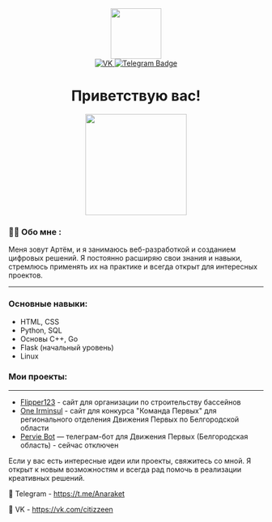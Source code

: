 <div id="header" align="center">
  <img src="https://media.giphy.com/media/M9gbBd9nbDrOTu1Mqx/giphy.gif" width="100"/>
</div>

<div id="badges" align="center">
  <a href="https://vk.com/citizzeen">
    <img src="https://img.shields.io/badge/Вконтакте-blue?style=for-the-badge&logo=vk&logoColor=white" alt="VK"/>
  </a>
  <a href="https://t.me/Anaraket">
    <img src="https://img.shields.io/badge/Telegram-blue?style=for-the-badge&logo=telegram&logoColor=white" alt="Telegram Badge"/>
  </a>
</div>

<div align="center">
  <h1>Приветствую вас!</h1>
</div>

<div id="header" align="center">
  <img src="https://media1.tenor.com/m/YUzRkMOL-3EAAAAC/programming-computer-frog.gif" width="200"/>
</div>

### :man_technologist: Обо мне :
Меня зовут Артём, и я занимаюсь веб-разработкой и созданием цифровых решений. Я постоянно расширяю свои знания и навыки, стремлюсь применять их на практике и всегда открыт для интересных проектов.
___

### Основные навыки:

* HTML, CSS
* Python, SQL
* Основы C++, Go
* Flask (начальный уровень)
* Linux

### Мои проекты:
___

* [Flipper123](https://flipper123.ru/) - сайт для организации по строительству бассейнов
* [One Irminsul](https://one.irminsul.space/) - сайт для конкурса "Команда Первых" для регионального отделения Движения Первых по Белгородской области
* [Pervie Bot](https://t.me/pervie_v_prave_bot) — телеграм-бот для Движения Первых (Белгородская область) - сейчас отключен

Если у вас есть интересные идеи или проекты, свяжитесь со мной. Я открыт к новым возможностям и всегда рад помочь в реализации креативных решений.


📩 Telegram - https://t.me/Anaraket

📩 VK - https://vk.com/citizzeen
